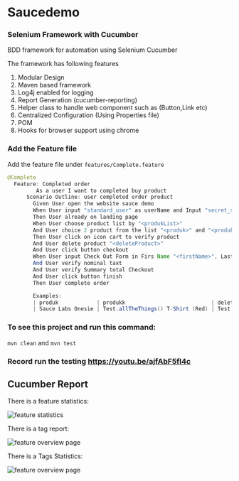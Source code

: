 # Saucedemo
### Selenium Framework with Cucumber

BDD framework for automation using Selenium Cucumber

The framework has following features

1. Modular Design
2. Maven based framework
3. Log4j enabled for logging
4. Report Generation (cucumber-reporting)
5. Helper class to handle web component such as (Button,Link etc)
6. Centralized Configuration (Using Properties file)
7. POM
8. Hooks for browser support using chrome

### Add the Feature file

Add the feature file under `features/Complete.feature`

```java
@Complete
  Feature: Completed order
         As a user I want to completed buy product 
      Scenario Outline: user completed order product 
        Given User open the website sauce demo
        When User input "standard_user" as userName and Input "secret_sauce" as password
        Then User already on landing page
        When User choose product list by "<produkList>"
        And User choice 2 product from the list "<produk>" and "<produkk>"
        Then User click on icon cart to verify product
        And User delete product "<deleteProduct>"
        And User click button checkout
        When User input Check Out Form in Firs Name "<firstName>", Last Name "<lastName>" and Partial Code "<partialCode>".
        And User verify nominal taxt
        And User verify Summary total Checkout
        And User click button finish
        Then User complete order

        Examples:
        | produk            | produkk                           | deleteProduct                     | produkList    | firstName | lastName | partialCode |
        | Sauce Labs Onesie | Test.allTheThings() T-Shirt (Red) | Test.allTheThings() T-Shirt (Red) | Name (Z to A) | kukuh     | pradipto | 12345       |
```

### To see this project and run this command:

`mvn clean`
and
`mvn test`



### Record run the testing https://youtu.be/ajfAbF5fl4c



## Cucumber Report

There is a feature statistics:

![feature statistics](https://user-images.githubusercontent.com/114077446/216812437-02ba2e15-bf3b-4672-b7cf-20635d672ed8.png)

There is a tag report:

![feature overview page](https://user-images.githubusercontent.com/114077446/216813113-05c6d6b8-8639-49e4-b646-118905be4b74.png)

There is a Tags Statistics:

![feature overview page](https://user-images.githubusercontent.com/114077446/216813250-12661a7b-915c-4354-b80c-880b421e37aa.png)


